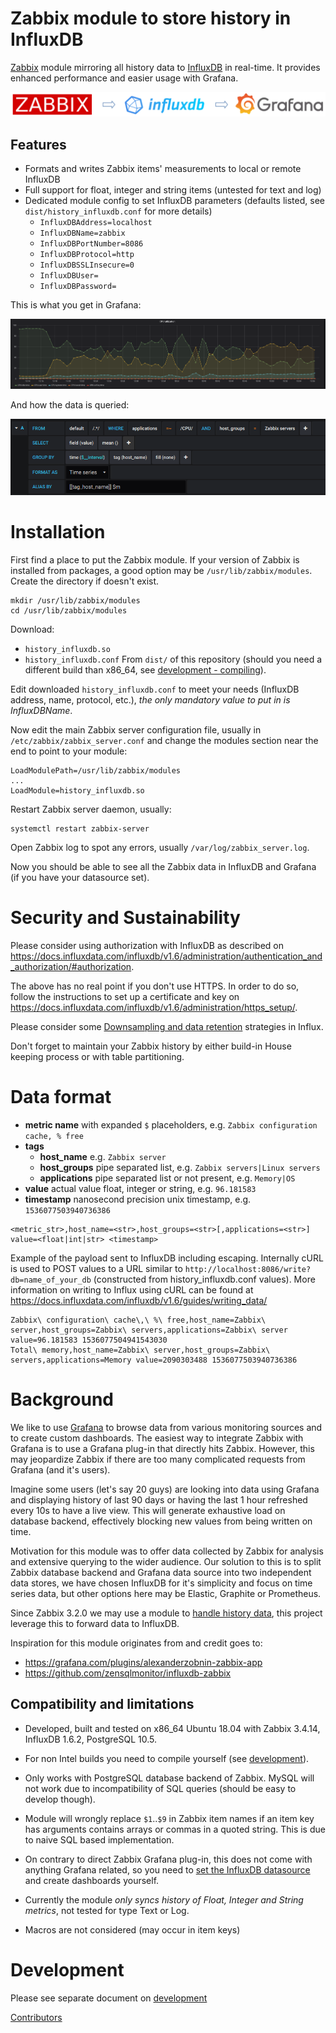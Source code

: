 # Zabbix module to store history in InfluxDB

[Zabbix](https://www.zabbix.com/documentation) module mirroring all history data to [InfluxDB](https://docs.influxdata.com/influxdb) in real-time. It provides enhanced performance and easier usage with Grafana.

![Zabbix -> InfluxDB -> Grafana](./img/module_concept.png)


## Features

- Formats and writes Zabbix items' measurements to local or remote InfluxDB
- Full support for float, integer and string items (untested for text and log)
- Dedicated module config to set InfluxDB parameters (defaults listed, see `dist/history_influxdb.conf` for more details)
  - `InfluxDBAddress=localhost`
  - `InfluxDBName=zabbix`
  - `InfluxDBPortNumber=8086`
  - `InfluxDBProtocol=http`
  - `InfluxDBSSLInsecure=0`
  - `InfluxDBUser=`
  - `InfluxDBPassword=`


This is what you get in Grafana:

![example of grafana graphs](./img/grafana_example01.png "An example of Zabbix data shown in Grafana")

And how the data is queried:

![querying the data in grafana](./img/grafana_query.png "Querying items in grafana")


# Installation

First find a place to put the Zabbix module. If your version of Zabbix is installed from packages, a good option may be `/usr/lib/zabbix/modules`. Create the directory if doesn't exist.

```
mkdir /usr/lib/zabbix/modules
cd /usr/lib/zabbix/modules
```

Download:
- `history_influxdb.so`
- `history_influxdb.conf`
From `dist/` of this repository (should you need a different build than x86_64, see [development - compiling](./DEVELOPMENT.md)).

Edit downloaded `history_influxdb.conf` to meet your needs (InfluxDB address, name, protocol, etc.), _the only mandatory value to put in is InfluxDBName_.

Now edit the main Zabbix server configuration file, usually in `/etc/zabbix/zabbix_server.conf` and change the modules section near the end to point to your module:

```
LoadModulePath=/usr/lib/zabbix/modules
...
LoadModule=history_influxdb.so
```

Restart Zabbix server daemon, usually:

```
systemctl restart zabbix-server
```

Open Zabbix log to spot any errors, usually `/var/log/zabbix_server.log`.

Now you should be able to see all the Zabbix data in InfluxDB and Grafana (if you have your datasource set).


# Security and Sustainability

Please consider using authorization with InfluxDB as described on
https://docs.influxdata.com/influxdb/v1.6/administration/authentication_and_authorization/#authorization.

The above has no real point if you don't use HTTPS. In order to do so, follow the instructions to set up a certificate and key on https://docs.influxdata.com/influxdb/v1.6/administration/https_setup/.

Please consider some [Downsampling and data retention](https://docs.influxdata.com/influxdb/v1.6/guides/downsampling_and_retention/) strategies in Influx.

Don't forget to maintain your Zabbix history by either build-in House keeping process or with table partitioning.


# Data format

- __metric name__ with expanded `$` placeholders, e.g. `Zabbix configuration cache, % free`
- __tags__
  - __host_name__ e.g. `Zabbix server`
  - __host_groups__ pipe separated list, e.g. `Zabbix servers|Linux servers`
  - __applications__ pipe separated list or not present, e.g. `Memory|OS`
- __value__ actual value float, integer or string, e.g. `96.181583`
- __timestamp__ nanosecond precision unix timestamp, e.g. `1536077503940736386`

```
<metric_str>,host_name=<str>,host_groups=<str>[,applications=<str>] value=<float|int|str> <timestamp>
```

Example of the payload sent to InfluxDB including escaping. Internally cURL is used to POST values to a URL similar to `http://localhost:8086/write?db=name_of_your_db` (constructed from history_influxdb.conf values). More information on writing to Influx using cURL can be found at https://docs.influxdata.com/influxdb/v1.6/guides/writing_data/


```
Zabbix\ configuration\ cache\,\ %\ free,host_name=Zabbix\ server,host_groups=Zabbix\ servers,applications=Zabbix\ server value=96.181583 1536077504941543030
Total\ memory,host_name=Zabbix\ server,host_groups=Zabbix\ servers,applications=Memory value=2090303488 1536077503940736386
```


# Background

We like to use [Grafana](http://docs.grafana.org/) to browse data from various monitoring sources and to create custom dashboards. The easiest way to integrate Zabbix with Grafana is to use a Grafana plug-in that directly hits Zabbix. However, this may jeopardize Zabbix if there are too many complicated requests from Grafana (and it's users).

Imagine some users (let's say 20 guys) are looking into data using Grafana and displaying history of last 90 days or having the last 1 hour refreshed every 10s to have a live view. This will generate exhaustive load on database backend, effectively blocking new values from being written on time.

Motivation for this module was to offer data collected by Zabbix for analysis and extensive querying to the wider audience. Our solution to this is to split Zabbix database backend and Grafana data source into two independent data stores, we have chosen InfluxDB for it's simplicity and focus on time series data, but other options here may be Elastic, Graphite or Prometheus.

Since Zabbix 3.2.0 we may use a module to [handle history data](https://www.zabbix.com/documentation/3.4/manual/config/items/loadablemodules), this project leverage this to forward data to InfluxDB.

Inspiration for this module originates from and credit goes to:
- https://grafana.com/plugins/alexanderzobnin-zabbix-app
- https://github.com/zensqlmonitor/influxdb-zabbix


## Compatibility and limitations

- Developed, built and tested on x86_64 Ubuntu 18.04 with Zabbix 3.4.14, InfluxDB 1.6.2, PostgreSQL 10.5.

- For non Intel builds you need to compile yourself (see [development](./DEVELOPMENT.md)).

- Only works with PostgreSQL database backend of Zabbix. MySQL will not work due to incompatibility of SQL queries (should be easy to develop though).

- Module will wrongly replace `$1`..`$9` in Zabbix item names if an item key has arguments contains arrays or commas in a quoted string. This is due to naive SQL based implementation.

- On contrary to direct Zabbix Grafana plug-in, this does not come with anything Grafana related, so you need to [set the InfluxDB datasource](http://docs.grafana.org/features/datasources/influxdb/) and create dashboards yourself.

- Currently the module _only syncs history of Float, Integer and String metrics_, not tested for type Text or Log.

- Macros are not considered (may occur in item keys)


# Development

Please see separate document on [development](./DEVELOPMENT.md)

[Contributors](./AUTHORS.md)
